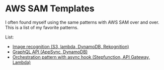 # AWS SAM Templates

I often found myself using the same patterns with AWS SAM over and over. This is a list of my favorite patterns.

List:

- [Image recognition (S3, lambda, DynamoDB, Rekognition)](/rekognition/)
- [GraphQL API (AppSync, DynamoDB)](/graphqlAPI/)
- [Orchestration pattern with async hook (Stepfunction, API Gateway, Lambda)](/orchestration/)
